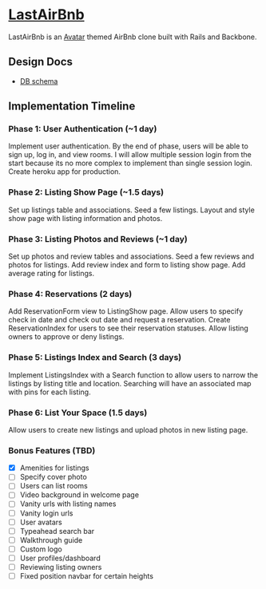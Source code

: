 # [LastAirBnb][site]

LastAirBnb is an [Avatar][avatarwiki] themed AirBnb clone built with Rails and Backbone.

[site]: http://lastairbnb.com

[avatarwiki]: http://en.wikipedia.org/wiki/Avatar:_The_Last_Airbender

## Design Docs
* [DB schema][schema]

[schema]: ./docs/schema.md

## Implementation Timeline

### Phase 1: User Authentication (~1 day)
Implement user authentication. By the end of phase, users will be able to sign
up, log in, and view rooms. I will allow multiple session login from the start
because its no more complex to implement than single session login. Create heroku
app for production.

### Phase 2: Listing Show Page (~1.5 days)
Set up listings table and associations. Seed a few listings. Layout and style
show page with listing information and photos.

### Phase 3: Listing Photos and Reviews (~1 day)
Set up photos and review tables and associations. Seed a few reviews and photos
for listings. Add review index and form to listing show page. Add average rating
for listings.

### Phase 4: Reservations (2 days)
Add ReservationForm view to ListingShow page. Allow users to specify check in date
and check out date and request a reservation. Create ReservationIndex for users
to see their reservation statuses. Allow listing owners to approve or deny listings.

### Phase 5: Listings Index and Search (3 days)
Implement ListingsIndex with a Search function to allow users to narrow the
listings by listing title and location. Searching will have an associated map
with pins for each listing.

### Phase 6: List Your Space (1.5 days)
Allow users to create new listings and upload photos in new listing page.

### Bonus Features (TBD)
- [x] Amenities for listings
- [ ] Specify cover photo
- [ ] Users can list rooms
- [ ] Video background in welcome page
- [ ] Vanity urls with listing names
- [ ] Vanity login urls
- [ ] User avatars
- [ ] Typeahead search bar
- [ ] Walkthrough guide
- [ ] Custom logo
- [ ] User profiles/dashboard
- [ ] Reviewing listing owners
- [ ] Fixed position navbar for certain heights
